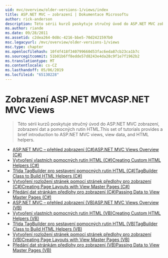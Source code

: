 ```yaml
---
uid: mvc/overview/older-versions-1/views/index
title: ASP.NET MVC – zobrazení | Dokumentace Microsoftu
author: rick-anderson
description: Této sérii kurzů poskytuje stručný úvod do ASP.NET MVC zobrazení, zobrazení dat a pomocných rutin HTML.
ms.author: riande
ms.date: 09/28/2011
ms.assetid: c2dea264-0d8c-4216-bbe5-70d2421597b0
msc.legacyurl: /mvc/overview/older-versions-1/views
msc.type: chapter
ms.openlocfilehash: 10f4f418f340799660d53fac6eda87cb23ca1b7c
ms.sourcegitcommit: 51b01b6ff8edde57d8243e4da28c9f1e7f1962b2
ms.translationtype: MT
ms.contentlocale: cs-CZ
ms.lasthandoff: 05/06/2019
ms.locfileid: "65130228"
---
```

# <a name="aspnet-mvc-views"></a><span data-ttu-id="a60c2-103">Zobrazení ASP.NET MVC</span><span class="sxs-lookup"><span data-stu-id="a60c2-103">ASP.NET MVC Views</span></span>

> <span data-ttu-id="a60c2-104">Této sérii kurzů poskytuje stručný úvod do ASP.NET MVC zobrazení, zobrazení dat a pomocných rutin HTML.</span><span class="sxs-lookup"><span data-stu-id="a60c2-104">This set of tutorials provides a brief introduction to ASP.NET MVC views, view data, and HTML helpers.</span></span>

- [<span data-ttu-id="a60c2-105">ASP.NET MVC – přehled zobrazení (C#)</span><span class="sxs-lookup"><span data-stu-id="a60c2-105">ASP.NET MVC Views Overview (C#)</span></span>](asp-net-mvc-views-overview-cs.md)
- [<span data-ttu-id="a60c2-106">Vytvoření vlastních pomocných rutin HTML (C#)</span><span class="sxs-lookup"><span data-stu-id="a60c2-106">Creating Custom HTML Helpers (C#)</span></span>](creating-custom-html-helpers-cs.md)
- [<span data-ttu-id="a60c2-107">Třída TagBuilder pro sestavení pomocných rutin HTML (C#)</span><span class="sxs-lookup"><span data-stu-id="a60c2-107">TagBuilder Class to Build HTML Helpers (C#)</span></span>](using-the-tagbuilder-class-to-build-html-helpers-cs.md)
- [<span data-ttu-id="a60c2-108">Vytvoření rozložení stránek pomocí stránek předlohy pro zobrazení (C#)</span><span class="sxs-lookup"><span data-stu-id="a60c2-108">Creating Page Layouts with View Master Pages (C#)</span></span>](creating-page-layouts-with-view-master-pages-cs.md)
- [<span data-ttu-id="a60c2-109">Předání dat stránkám předlohy pro zobrazení (C#)</span><span class="sxs-lookup"><span data-stu-id="a60c2-109">Passing Data to View Master Pages (C#)</span></span>](passing-data-to-view-master-pages-cs.md)
- [<span data-ttu-id="a60c2-110">ASP.NET MVC – přehled zobrazení (VB)</span><span class="sxs-lookup"><span data-stu-id="a60c2-110">ASP.NET MVC Views Overview (VB)</span></span>](asp-net-mvc-views-overview-vb.md)
- [<span data-ttu-id="a60c2-111">Vytvoření vlastních pomocných rutin HTML (VB)</span><span class="sxs-lookup"><span data-stu-id="a60c2-111">Creating Custom HTML Helpers (VB)</span></span>](creating-custom-html-helpers-vb.md)
- [<span data-ttu-id="a60c2-112">Třída TagBuilder pro sestavení pomocných rutin HTML (VB)</span><span class="sxs-lookup"><span data-stu-id="a60c2-112">TagBuilder Class to Build HTML Helpers (VB)</span></span>](using-the-tagbuilder-class-to-build-html-helpers-vb.md)
- [<span data-ttu-id="a60c2-113">Vytvoření rozložení stránek pomocí stránek předlohy pro zobrazení (VB)</span><span class="sxs-lookup"><span data-stu-id="a60c2-113">Creating Page Layouts with View Master Pages (VB)</span></span>](creating-page-layouts-with-view-master-pages-vb.md)
- [<span data-ttu-id="a60c2-114">Předání dat stránkám předlohy pro zobrazení (VB)</span><span class="sxs-lookup"><span data-stu-id="a60c2-114">Passing Data to View Master Pages (VB)</span></span>](passing-data-to-view-master-pages-vb.md)
